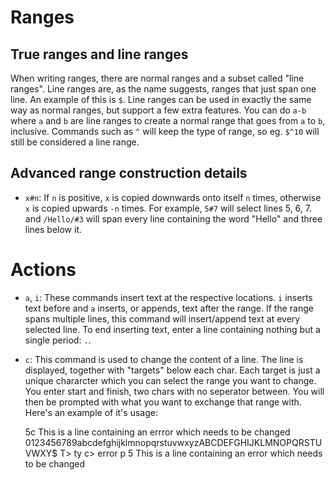 # Ranges

## True ranges and line ranges

When writing ranges, there are normal ranges and a subset called "line ranges".
Line ranges are, as the name suggests, ranges that just span one line. An example of this is `$`.
Line ranges can be used in exactly the same way as normal ranges, but support a few extra features.
You can do `a-b` where `a` and `b` are line ranges to create a normal range that goes from `a` to `b`, inclusive.
Commands such as `^` will keep the type of range, so eg. `$^10` will still be considered a line range.

## Advanced range construction details

* `x#n`: If `n` is positive, `x` is copied downwards onto itself `n` times, otherwise `x` is copied upwards `-n` times. For example, `5#7` will select lines 5, 6, 7.
and `/Hello/#3` will span every line containing the word "Hello" and three lines below it.


# Actions

* `a`, `i`: These commands insert text at the respective locations. `i` inserts text before and `a` inserts, or appends, text after the range.
If the range spans multiple lines, this command will insert/append text at every selected line.
To end inserting text, enter a line containing nothing but a single period: `.`.

* `c`: This command is used to change the content of a line.
The line is displayed, together with "targets" below each char. Each target is just a unique chararcter which you can select the range you want to change.
You enter start and finish, two chars with no seperator between. You will then be prompted with what you want to exchange that range with.
Here's an example of it's usage:

    5c
      This is a line containing an errror which needs to be changed
      0123456789abcdefghijklmnopqrstuvwxyzABCDEFGHIJKLMNOPQRSTUVWXY$
    T> ty
    c> error
    p
    5 This is a line containing an error which needs to be changed